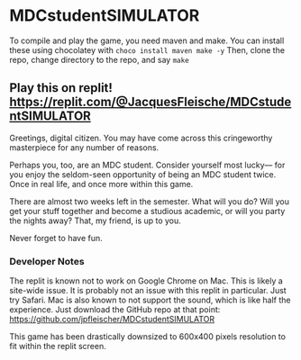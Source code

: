 # MDCstudentSIMULATOR

To compile and play the game, you need maven and make.
You can install these using chocolatey with `choco install maven make -y`
Then, clone the repo, change directory to the repo, and say `make`

## Play this on replit! https://replit.com/@JacquesFleische/MDCstudentSIMULATOR


Greetings, digital citizen. You may have come across
this cringeworthy masterpiece for any number of reasons.

Perhaps you, too, are an MDC student. Consider yourself most lucky—
for you enjoy the seldom-seen opportunity of being an MDC student
twice. Once in real life, and once more within this game.

There are almost two weeks left in the semester. What will you do?
Will you get your stuff together and become a studious academic,
or will you party the nights away? That, my friend, is up to you.

Never forget to have fun.

### Developer Notes

The replit is known not to work on Google Chrome on Mac. This is likely
a site-wide issue. It is probably not an issue with this replit in
particular. Just try Safari. Mac is also known to not support the sound,
which is like half the experience. Just download the GitHub repo at that
point: <https://github.com/jpfleischer/MDCstudentSIMULATOR>

This game has been drastically downsized to 600x400 pixels resolution
to fit within the replit screen.
